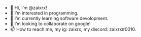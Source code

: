 - 👋 Hi, I’m @zaixrx!
- 👀 I’m interested in programming.
- 🌱 I’m currently learning software devolopment.
- 💞️ I’m looking to collaborate on google!
- 📫 How to reach me, my ig: zaixrx, my discord: zaixrx#0010.

<!---
I prefer to use these (/* */)
/*
zaixrx/zaixrx is a ✨ special ✨ repository because its `README.md` (this file) appears on your GitHub profile.
You can click the Preview link to take a look at your changes.
*/
--->
